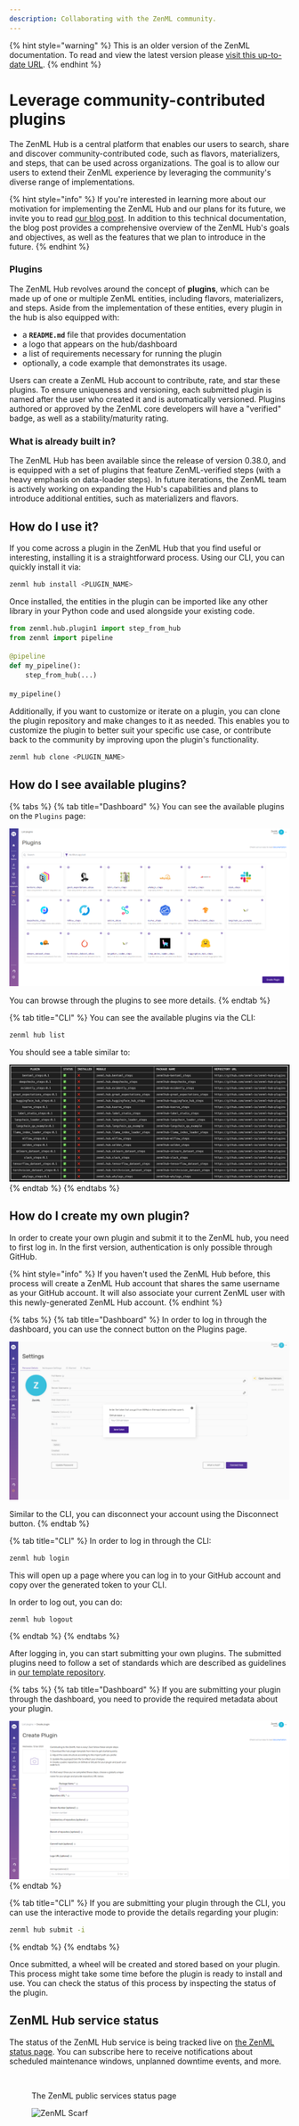 ```yaml
---
description: Collaborating with the ZenML community.
---
```


{% hint style="warning" %}
This is an older version of the ZenML documentation. To read and view the latest version please [visit this up-to-date URL](https://docs.zenml.io).
{% endhint %}


# Leverage community-contributed plugins

The ZenML Hub is a central platform that enables our users to search, share and discover community-contributed code, such as flavors, materializers, and steps, that can be used across organizations. The goal is to allow our users to extend their ZenML experience by leveraging the community's diverse range of implementations.

{% hint style="info" %}
If you're interested in learning more about our motivation for implementing the ZenML Hub and our plans for its future, we invite you to read [our blog post](https://blog.zenml.io/zenml-hub-launch). In addition to this technical documentation, the blog post provides a comprehensive overview of the ZenML Hub's goals and objectives, as well as the features that we plan to introduce in the future.
{% endhint %}

### Plugins <a href="#plugins" id="plugins"></a>

The ZenML Hub revolves around the concept of **plugins**, which can be made up of one or multiple ZenML entities, including flavors, materializers, and steps. Aside from the implementation of these entities, every plugin in the hub is also equipped with:

* a **`README.md`** file that provides documentation
* a logo that appears on the hub/dashboard
* a list of requirements necessary for running the plugin
* optionally, a code example that demonstrates its usage.

Users can create a ZenML Hub account to contribute, rate, and star these plugins. To ensure uniqueness and versioning, each submitted plugin is named after the user who created it and is automatically versioned. Plugins authored or approved by the ZenML core developers will have a "verified" badge, as well as a stability/maturity rating.

### What is already built in? <a href="#what-is-already-built-in" id="what-is-already-built-in"></a>

The ZenML Hub has been available since the release of version 0.38.0, and is equipped with a set of plugins that feature ZenML-verified steps (with a heavy emphasis on data-loader steps). In future iterations, the ZenML team is actively working on expanding the Hub's capabilities and plans to introduce additional entities, such as materializers and flavors.

## How do I use it?

If you come across a plugin in the ZenML Hub that you find useful or interesting, installing it is a straightforward process. Using our CLI, you can quickly install it via:

```bash
zenml hub install <PLUGIN_NAME>
```

Once installed, the entities in the plugin can be imported like any other library in your Python code and used alongside your existing code.

```python
from zenml.hub.plugin1 import step_from_hub
from zenml import pipeline

@pipeline
def my_pipeline():
    step_from_hub(...)

my_pipeline()
```

Additionally, if you want to customize or iterate on a plugin, you can clone the plugin repository and make changes to it as needed. This enables you to customize the plugin to better suit your specific use case, or contribute back to the community by improving upon the plugin's functionality.

```bash
zenml hub clone <PLUGIN_NAME>
```

## How do I see available plugins?

{% tabs %}
{% tab title="Dashboard" %}
You can see the available plugins on the `Plugins` page:

![Dashboard List Plugin](../../../.gitbook/assets/plugins_dashboard.png)

You can browse through the plugins to see more details.
{% endtab %}

{% tab title="CLI" %}
You can see the available plugins via the CLI:

```bash
zenml hub list
```

You should see a table similar to:

![CLI List Plugin](../../../.gitbook/assets/plugins_cli.png)
{% endtab %}
{% endtabs %}

## How do I create my own plugin?

In order to create your own plugin and submit it to the ZenML hub, you need to first log in. In the first version, authentication is only possible through GitHub.

{% hint style="info" %}
If you haven't used the ZenML Hub before, this process will create a ZenML Hub account that shares the same username as your GitHub account. It will also associate your current ZenML user with this newly-generated ZenML Hub account.
{% endhint %}

{% tabs %}
{% tab title="Dashboard" %}
In order to log in through the dashboard, you can use the connect button on the Plugins page.

![Dashboard Login](../../../.gitbook/assets/login_dashboard.png)

Similar to the CLI, you can disconnect your account using the Disconnect button.
{% endtab %}

{% tab title="CLI" %}
In order to log in through the CLI:

```bash
zenml hub login
```

This will open up a page where you can log in to your GitHub account and copy over the generated token to your CLI.

In order to log out, you can do:

```bash
zenml hub logout
```
{% endtab %}
{% endtabs %}

After logging in, you can start submitting your own plugins. The submitted plugins need to follow a set of standards which are described as guidelines in [our template repository](https://github.com/zenml-io/zenml-hub-plugin-template).

{% tabs %}
{% tab title="Dashboard" %}
If you are submitting your plugin through the dashboard, you need to provide the required metadata about your plugin.

![Dashboard Create Plugin](../../../.gitbook/assets/create_plugin_dashboard.png)
{% endtab %}

{% tab title="CLI" %}
If you are submitting your plugin through the CLI, you can use the interactive mode to provide the details regarding your plugin:

```bash
zenml hub submit -i
```
{% endtab %}
{% endtabs %}

Once submitted, a wheel will be created and stored based on your plugin. This process might take some time before the plugin is ready to install and use. You can check the status of this process by inspecting the status of the plugin.

## ZenML Hub service status

The status of the ZenML Hub service is being tracked live on [the ZenML status page](https://zenml.statuspage.io/). You can subscribe here to receive notifications about scheduled maintenance windows, unplanned downtime events, and more.

<figure><img src="../../.gitbook/assets/statuspage.png" alt=""><figcaption><p>The ZenML public services status page</p></figcaption></figure>

<!-- For scarf -->
<figure><img alt="ZenML Scarf" referrerpolicy="no-referrer-when-downgrade" src="https://static.scarf.sh/a.png?x-pxid=f0b4f458-0a54-4fcd-aa95-d5ee424815bc" /></figure>
